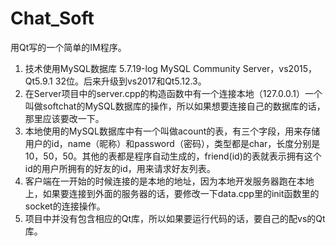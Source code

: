 ﻿# Chat_Soft
用Qt写的一个简单的IM程序。
1. 技术使用MySQL数据库 5.7.19-log MySQL Community Server，vs2015，Qt5.9.1 32位。后来升级到vs2017和Qt5.12.3。
2. 在Server项目中的server.cpp的构造函数中有一个连接本地（127.0.0.1）一个叫做softchat的MySQL数据库的操作，所以如果想要连接自己的数据库的话，那里应该要改一下。
3. 本地使用的MySQL数据库中有一个叫做acount的表，有三个字段，用来存储用户的id，name（昵称）和password（密码），类型都是char，长度分别是10，50，50。其他的表都是程序自动生成的，friend(id)的表就表示拥有这个id的用户所拥有的好友的id，用来请求好友列表。
4. 客户端在一开始的时候连接的是本地的地址，因为本地开发服务器跑在本地上，如果要连接到外面的服务器的话，要修改一下data.cpp里的init函数里的socket的连接操作。
5. 项目中并没有包含相应的Qt库，所以如果要运行代码的话，要自己的配vs的Qt库。

